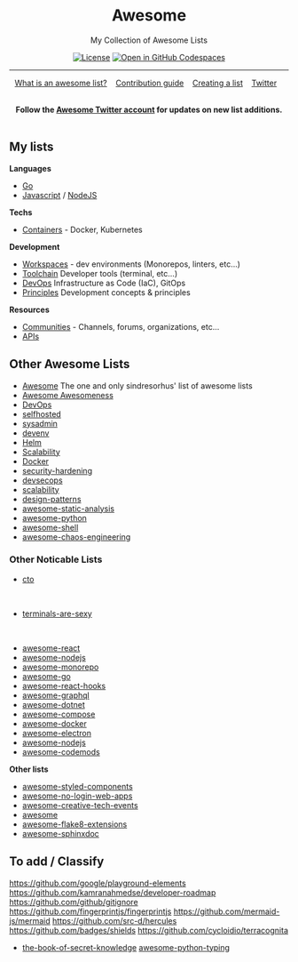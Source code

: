 <div align="center">

# Awesome  


<p> My Collection of Awesome Lists<br></p>

<!--    
[![Status](https://img.shields.io/badge/status-active-success.svg)]()
[![GitHub Issues](https://img.shields.io/github/issues/kylelobo/The-Documentation-Compendium.svg)](https://github.com/kylelobo/The-Documentation-Compendium/issues)
[![GitHub Pull Requests](https://img.shields.io/github/issues-pr/kylelobo/The-Documentation-Compendium.svg)](https://github.com/kylelobo/The-Documentation-Compendium/pulls) 
-->


[![License](https://img.shields.io/badge/license-MIT-blue.svg)](/LICENSE)
[![Open in GitHub Codespaces](https://img.shields.io/badge/open-Codespace-black.svg?color=black&labelColor=black&label=Open-in)](https://github.com/codespaces/new?hide_repo_select=true&ref=master&repo=287333766)

------------------------------------------------------------------


<p align="center">
	<a href="awesome.md">What is an awesome list?</a>&nbsp;&nbsp;&nbsp;
	<a href="contributing.md">Contribution guide</a>&nbsp;&nbsp;&nbsp;
	<a href="https://github.com/sindresorhus/awesome/blob/main/create-list.md">Creating a list</a>&nbsp;&nbsp;&nbsp;
	<a href="https://twitter.com/awesome__re">Twitter</a>&nbsp;&nbsp;&nbsp;
</p>
</div>



<br>

<div align="center">
	<b>Follow the <a href="https://twitter.com/awesome__re">Awesome Twitter account</a> for updates on new list additions.</b>
</div>

<br>



## My lists

**Languages**

- [Go](../docs/awesome-go.md)
- [Javascript](../docs/awesome-frontend.md) / [NodeJS](../docs/awesome-nodejs.md)

**Techs**

- [Containers](../docs/awesome-containers.md) - Docker, Kubernetes

**Development**


- [Workspaces](../docs/awesome-workspace.md) - dev environments (Monorepos, linters, etc...)
- [Toolchain](../docs/awesome-toolchains.md) Developer tools (terminal, etc...)
- [DevOps](../docs/awesome-devops.md) Infrastructure as Code (IaC), GitOps
- [Principles](../docs/awesome-principles.md) Development concepts & principles

**Resources**

- [Communities](../docs/awesome-communities.md) - Channels, forums, organizations, etc...
- [APIs](../docs/awesome-apis.md)

## Other Awesome Lists

- [Awesome](https://github.com/sindresorhus/awesome) The one and only sindresorhus' list of awesome lists
- [Awesome Awesomeness](https://github.com/bayandin/awesome-awesomeness)
- [DevOps](http://awesome-devops.xyz/#awesome-devops)
- [selfhosted](https://github.com/awesome-selfhosted/awesome-selfhosted)
- [sysadmin](https://github.com/awesome-foss/awesome-sysadmin)
- [devenv](https://github.com/jondot/awesome-devenv)
- [Helm](https://github.com/cdwv/awesome-helm)
- [Scalability](https://github.com/binhnguyennus/awesome-scalability)
- [Docker](https://github.com/veggiemonk/awesome-docker)
- [security-hardening](https://github.com/decalage2/awesome-security-hardening)
- [devsecops](https://github.com/devsecops/awesome-devsecops)
- [scalability](https://github.com/binhnguyennus/awesome-scalability)
- [design-patterns](https://github.com/DovAmir/awesome-design-patterns)
- [awesome-static-analysis](https://github.com/mre/awesome-static-analysis)
- [awesome-python](https://github.com/vinta/awesome-python)
- [awesome-shell](https://awesome-shell.readthedocs.io/en/latest/README/)
- [awesome-chaos-engineering](https://github.com/dastergon/awesome-chaos-engineering)

### Other Noticable Lists

- [cto](https://github.com/kuchin/awesome-cto#people-management)

<br/>

- [terminals-are-sexy](https://github.com/k4m4/terminals-are-sexy)

<br/>

- [awesome-react](https://github.com/enaqx/awesome-react)
- [awesome-nodejs](https://github.com/sindresorhus/awesome-nodejs)
- [awesome-monorepo](https://github.com/korfuri/awesome-monorepo)
- [awesome-go](https://github.com/avelino/awesome-go)
- [awesome-react-hooks](https://github.com/rehooks/awesome-react-hooks)
- [awesome-graphql](https://github.com/chentsulin/awesome-graphql)
- [awesome-dotnet](https://github.com/quozd/awesome-dotnet)
- [awesome-compose](https://github.com/docker/awesome-compose)
- [awesome-docker](https://github.com/veggiemonk/awesome-docker)
- [awesome-electron](https://github.com/sindresorhus/awesome-electron)
- [awesome-nodejs](https://github.com/sindresorhus/awesome-nodejs)
- [awesome-codemods](https://github.com/rajasegar/awesome-codemods)

**Other lists**

- [awesome-styled-components](https://github.com/styled-components/awesome-styled-components)
- [awesome-no-login-web-apps](https://github.com/aviaryan/awesome-no-login-web-apps)
- [awesome-creative-tech-events](https://github.com/danvoyce/awesome-creative-tech-events)
- [awesome](https://github.com/Level/awesome)
- [awesome-flake8-extensions](https://github.com/DmytroLitvinov/awesome-flake8-extensions)
- [awesome-sphinxdoc](https://github.com/yoloseem/awesome-sphinxdoc)


## To add / Classify

<https://github.com/google/playground-elements>
<https://github.com/kamranahmedse/developer-roadmap>
<https://github.com/github/gitignore>
<https://github.com/fingerprintjs/fingerprintjs>
<https://github.com/mermaid-js/mermaid>
<https://github.com/src-d/hercules>
<https://github.com/badges/shields>
<https://github.com/cycloidio/terracognita>

- [the-book-of-secret-knowledge](https://github.com/trimstray/the-book-of-secret-knowledge)
[awesome-python-typing](https://github.com/typeddjango/awesome-python-typing)






<!-- 


## 📝 Table of Contents

- [About](#about)
- [Getting Started](#getting_started)
- [Deployment](#deployment)
- [Usage](#usage)
- [Built Using](#built_using)
- [TODO](../TODO.md)
- [Contributing](../CONTRIBUTING.md)
- [Authors](#authors)
- [Acknowledgments](#acknowledgement)

## 🧐 About <a name = "about"></a>

Write about 1-2 paragraphs describing the purpose of your project.

## 🏁 Getting Started <a name = "getting_started"></a>

These instructions will get you a copy of the project up and running on your local machine for development and testing purposes. See [deployment](#deployment) for notes on how to deploy the project on a live system.

### Prerequisites

What things you need to install the software and how to install them.

```
Give examples
```

### Installing

A step by step series of examples that tell you how to get a development env running.

Say what the step will be

```
Give the example
```

And repeat

```
until finished
```

End with an example of getting some data out of the system or using it for a little demo.

## 🔧 Running the tests <a name = "tests"></a>

Explain how to run the automated tests for this system.

### Break down into end to end tests

Explain what these tests test and why

```
Give an example
```

### And coding style tests

Explain what these tests test and why

```
Give an example
```

## 🎈 Usage <a name="usage"></a>

Add notes about how to use the system.

## 🚀 Deployment <a name = "deployment"></a>

Add additional notes about how to deploy this on a live system.

## ⛏️ Built Using <a name = "built_using"></a>

- [MongoDB](https://www.mongodb.com/) - Database
- [Express](https://expressjs.com/) - Server Framework
- [VueJs](https://vuejs.org/) - Web Framework
- [NodeJs](https://nodejs.org/en/) - Server Environment

## ✍️ Authors <a name = "authors"></a>

- [@kylelobo](https://github.com/kylelobo) - Idea & Initial work

See also the list of [contributors](https://github.com/kylelobo/The-Documentation-Compendium/contributors) who participated in this project.

## 🎉 Acknowledgements <a name = "acknowledgement"></a>

- Hat tip to anyone whose code was used
- Inspiration
- References



-->
